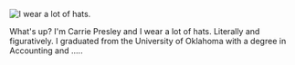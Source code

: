 ![I wear a lot of hats.](https://res.cloudinary.com/carriepresley/image/upload/v1600543904/carriepresley/git3_bxpwxo.jpg)

What's up? I'm Carrie Presley and I wear a lot of hats. Literally and figuratively. I graduated from the University of Oklahoma with a degree in Accounting and .....






